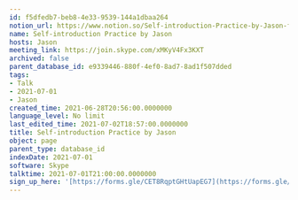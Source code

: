 ```yaml
---
id: f5dfedb7-beb8-4e33-9539-144a1dbaa264
notion_url: https://www.notion.so/Self-introduction-Practice-by-Jason-f5dfedb7beb84e339539144a1dbaa264
name: Self-introduction Practice by Jason
hosts: Jason
meeting_link: https://join.skype.com/xMKyV4Fx3KXT
archived: false
parent_database_id: e9339446-880f-4ef0-8ad7-8ad1f507dded
tags:
- Talk
- 2021-07-01
- Jason
created_time: 2021-06-28T20:56:00.0000000
language_level: No limit
last_edited_time: 2021-07-02T18:57:00.0000000
title: Self-introduction Practice by Jason
object: page
parent_type: database_id
indexDate: 2021-07-01
software: Skype
talktime: 2021-07-01T21:00:00.0000000
sign_up_here: '[https://forms.gle/CET8RqptGHtUapEG7](https://forms.gle/CET8RqptGHtUapEG7)'
---
```







